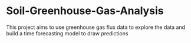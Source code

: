 # Soil-Greenhouse-Gas-Analysis
This project aims to use greenhouse gas flux data to explore the data and build a time forecasting model to draw predictions 

